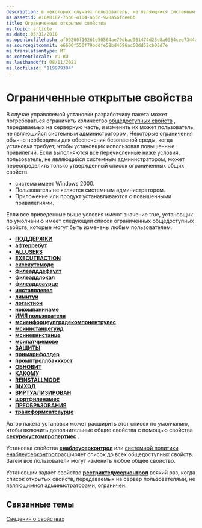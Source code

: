 ```yaml
---
description: в некоторых случаях пользователь, не являющийся системным администратором, может переопределять только утвержденный список ограниченных установщик Windows открытых свойств.
ms.assetid: e16e8187-75b6-4104-a53c-928a56fcee6b
title: Ограниченные открытые свойства
ms.topic: article
ms.date: 05/31/2018
ms.openlocfilehash: af09200f10261e50564ae79dbad961474d23d8a6354cee7344aa107c8b73fb57
ms.sourcegitcommit: e6600f550f79bddfe58bd4696ac50dd52cb03d7e
ms.translationtype: MT
ms.contentlocale: ru-RU
ms.lasthandoff: 08/11/2021
ms.locfileid: "119979304"
---
```

# <a name="restricted-public-properties"></a>Ограниченные открытые свойства

В случае управляемой установки разработчику пакета может потребоваться ограничить количество [общедоступных свойств](public-properties.md) , передаваемых на серверную часть, и изменить их может пользователь, не являющийся системным администратором. Некоторые ограничения обычно необходимы для обеспечения безопасной среды, когда установка требует, чтобы установщик использовал повышенные привилегии. Если выполняются все перечисленные ниже условия, пользователь, не являющийся системным администратором, может переопределить только утвержденный список ограниченных общих свойств.

-   система имеет Windows 2000.
-   Пользователь не является системным администратором.
-   Приложение или продукт устанавливаются с повышенными привилегиями.

Если все приведенные выше условия имеют значение true, установщик по умолчанию имеет следующий список ограниченных общедоступных свойств, которые могут быть изменены любым пользователем.

-   [**ПОДДЕРЖКИ**](action.md)
-   [**афтерребут**](afterreboot.md)
-   [**ALLUSERS**](allusers.md)
-   [**EXECUTEACTION**](executeaction.md)
-   [**ексекутемоде**](executemode.md)
-   [**филеадддефаулт**](fileadddefault.md)
-   [**филеаддлокал**](fileaddlocal.md)
-   [**филеаддсаурце**](fileaddsource.md)
-   [**инсталллевел**](installlevel.md)
-   [**лимитуи**](limitui.md)
-   [**логактион**](logaction.md)
-   [**нокомпанинаме**](nocompanyname.md)
-   [**ИМЯ пользователя**](nousername.md)
-   [**мсиенфорцеупградекомпонентрулес**](msienforceupgradecomponentrules.md)
-   [**мсиинстанцегуид**](msiinstanceguid.md)
-   [**мсиневинстанце**](msinewinstance.md)
-   [**мсипатчремове**](msipatchremove.md)
-   [**ЗАЩИТЫ**](patch.md)
-   [**примарифолдер**](primaryfolder.md)
-   [**промптроллбакккост**](promptrollbackcost.md)
-   [**ОБНОВИТ**](reboot.md)
-   [**КАКОМУ**](reinstall.md)
-   [**REINSTALLMODE**](reinstallmode.md)
-   [**ВЫХОД**](resume.md)
-   [**ВИРТУАЛИЗИРОВАН**](sequence.md)
-   [**шортфиленамес**](shortfilenames.md)
-   [**ПРЕОБРАЗОВАНИЯ**](transforms.md)
-   [**трансформсатсаурце**](transformsatsource.md)

Автор пакета установки может расширить этот список по умолчанию, чтобы включить дополнительные общие свойства с помощью свойства [**секурекустомпропертиес**](securecustomproperties.md) .

Установка свойства [**енаблеусерконтрол**](-enableusercontrol.md) или [системной политики](system-policy.md) [енаблеусерконтрол](enableusercontrol.md)расширяет список до всех общедоступных свойств. Затем все пользователи могут изменить любое общее свойство.

Установщик задает свойство [**рестриктедусерконтрол**](restrictedusercontrol.md) всякий раз, когда список открытых свойств, передаваемых на сервер пользователями, не являющимися администраторами, ограничен.

## <a name="related-topics"></a>Связанные темы

<dl> <dt>

[Сведения о свойствах](about-properties.md)
</dt> </dl>

 

 



